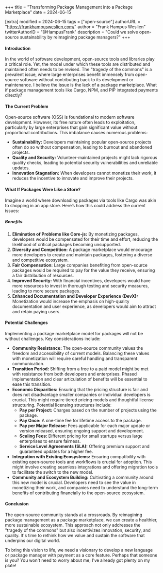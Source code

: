 +++
title = "Transforming Package Management into a Package Marketplace"
date = 2024-06-15

[extra]
modified = 2024-06-15
tags = ["open-source"]
authorURL = "https://frankhampusweslien.com/"
author = "Frank Hampus Weslien"
twitterAuthorID = "@HampusFrank"
description = "Could we solve open-source sustainability by reimagining package managers?"
+++

#### Introduction

In the world of software development, open-source tools and libraries play a critical role. Yet, the model under which these tools are distributed and maintained often needs to be revised. The "tragedy of the commons" is a prevalent issue, where large enterprises benefit immensely from open-source software without contributing back to its development or maintenance. I believe the issue is the lack of a package marketplace. What if package management tools like Cargo, NPM, and PIP integrated payments directly?

#### The Current Problem

Open-source software (OSS) is foundational to modern software development. However, its free nature often leads to exploitation, particularly by large enterprises that gain significant value without proportional contributions. This imbalance causes numerous problems:

- **Sustainability:** Developers maintaining popular open-source projects often do so without compensation, leading to burnout and abandoned projects.
- **Quality and Security:** Volunteer-maintained projects might lack rigorous quality checks, leading to potential security vulnerabilities and unreliable updates.
- **Innovation Stagnation:** When developers cannot monetize their work, it reduces the incentive to innovate and improve their projects.

#### What If Packages Were Like a Store?

Imagine a world where downloading packages via tools like Cargo was akin to shopping in an app store. Here’s how this could address the current issues:

##### Benefits

1. **Elimination of Problems like Core-js:** By monetizing packages, developers would be compensated for their time and effort, reducing the likelihood of critical packages becoming unsupported.
2. **Diversity and Competition:** A package marketplace would encourage more developers to create and maintain packages, fostering a diverse and competitive ecosystem.
3. **Fair Compensation:** Large companies benefiting from open-source packages would be required to pay for the value they receive, ensuring a fair distribution of resources.
4. **Improved Security:** With financial incentives, developers would have more resources to invest in thorough testing and security measures, leading to more secure packages.
5. **Enhanced Documentation and Developer Experience (DevX):** Monetization would increase the emphasis on high-quality documentation and user experience, as developers would aim to attract and retain paying users.

#### Potential Challenges

Implementing a package marketplace model for packages will not be without challenges. Key considerations include:

- **Community Resistance:** The open-source community values the freedom and accessibility of current models. Balancing these values with monetization will require careful handling and transparent communication.
- **Transition Period:** Shifting from a free to a paid model might be met with resistance from both developers and enterprises. Phased implementation and clear articulation of benefits will be essential to ease this transition.
- **Economic Disparities:** Ensuring that the pricing structure is fair and does not disadvantage smaller companies or individual developers is crucial. This might require tiered pricing models and thoughtful license structuring. Potential licensing structures include:
  - **Pay per Project:** Charges based on the number of projects using the package.
  - **Pay Once:** A one-time fee for lifetime access to the package.
  - **Pay per Major Release:** Fees applicable for each major update or version released, ensuring ongoing support and development.
  - **Scaling Fees:** Different pricing for small startups versus large enterprises to ensure fairness.
  - **Service Level Agreements (SLA):** Offering premium support and guaranteed updates for a higher fee.
- **Integration with Existing Ecosystems:** Ensuring compatibility with existing open-source tools and workflows is crucial for adoption. This might involve creating seamless integrations and offering migration tools to facilitate the switch to the new model.
- **Community and Ecosystem Building:** Cultivating a community around this new model is crucial. Developers need to see the value in monetizing their work, and companies need to understand the long-term benefits of contributing financially to the open-source ecosystem.

#### Conclusion

The open-source community stands at a crossroads. By reimagining package management as a package marketplace, we can create a healthier, more sustainable ecosystem. This approach not only addresses the "tragedy of the commons" but also incentivizes innovation, security, and quality. It's time to rethink how we value and sustain the software that underpins our digital world.

To bring this vision to life, we need a visionary to develop a new language or package manager with payment as a core feature. Perhaps that someone is you? You won't need to worry about me; I've already got plenty on my plate!

